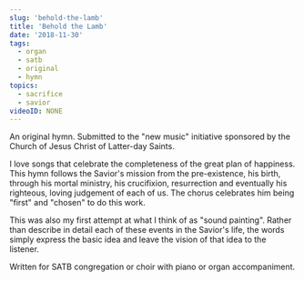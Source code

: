 ```yaml
---
slug: 'behold-the-lamb'
title: 'Behold the Lamb'
date: '2018-11-30'
tags:
  - organ
  - satb
  - original
  - hymn
topics:
  - sacrifice
  - savior
videoID: NONE
---
```


An original hymn. Submitted to the "new music" initiative sponsored by the Church of Jesus Christ of Latter-day Saints.

I love songs that celebrate the completeness of the great plan of happiness. This hymn follows the Savior's mission from the pre-existence, his birth, through his mortal ministry, his crucifixion, resurrection and eventually his righteous, loving judgement of each of us. The chorus celebrates him being "first" and "chosen" to do this work.

This was also my first attempt at what I think of as "sound painting". Rather than describe in detail each of these events in the Savior's life, the words simply express the basic idea and leave the vision of that idea to the listener.

Written for SATB congregation or choir with piano or organ accompaniment.
